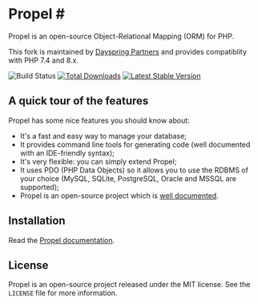 # Propel #

Propel is an open-source Object-Relational Mapping (ORM) for PHP.

This fork is maintained by [Dayspring Partners](https://www.dayspringpartners.com/) and provides compatiblity with PHP 7.4 and 8.x.

![Build Status](https://github.com/dayspring-tech/Propel/actions/workflows/test.yml/badge.svg)
[![Total Downloads](https://poser.pugx.org/dayspring-tech/propel1/downloads.png)](https://packagist.org/packages/dayspring-tech/propel1)
[![Latest Stable Version](https://poser.pugx.org/dayspring-tech/propel1/v/stable.png)](https://packagist.org/packages/dayspring-tech/propel1)

## A quick tour of the features ##

Propel has some nice features you should know about:

 - It's a fast and easy way to manage your database;
 - It provides command line tools for generating code (well documented with an IDE-friendly syntax);
 - It's very flexible: you can simply extend Propel;
 - It uses PDO (PHP Data Objects) so it allows you to use the RDBMS of your choice (MySQL, SQLite, PostgreSQL, Oracle and MSSQL are supported);
 - Propel is an open-source project which is [well documented](http://propelorm.org/Propel/documentation/).

## Installation ##

Read the [Propel documentation](http://propelorm.org/Propel/).


## License ##

Propel is an open-source project released under the MIT license. See the `LICENSE` file for more information.
